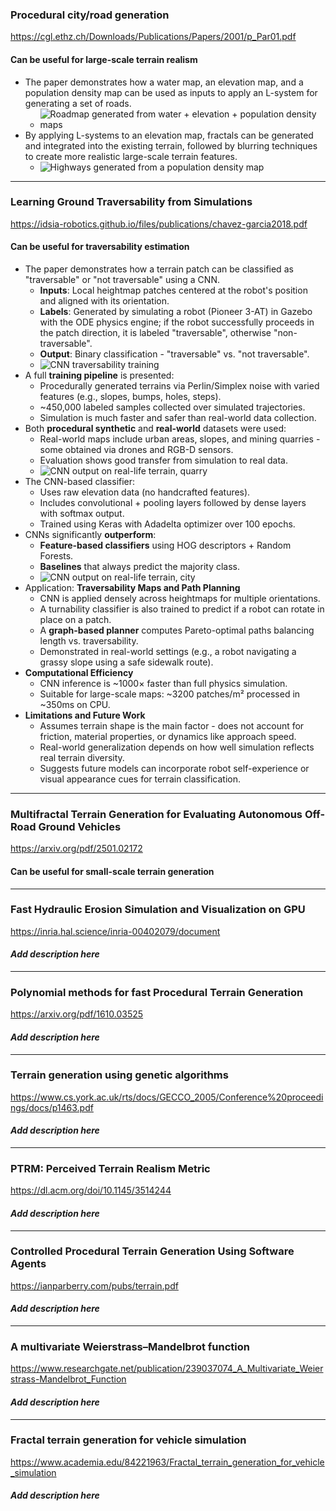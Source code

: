 ### Procedural city/road generation  
<https://cgl.ethz.ch/Downloads/Publications/Papers/2001/p_Par01.pdf>  
#### Can be useful for large-scale terrain realism
- The paper demonstrates how a water map, an elevation map, and a population density map can be used as inputs to apply an L-system for generating a set of roads.  
  - ![Roadmap generated from water + elevation + population density maps](images/p1i1.png)  
- By applying L-systems to an elevation map, fractals can be generated and integrated into the existing terrain, followed by blurring techniques to create more realistic large-scale terrain features.  
  - ![Highways generated from a population density map](images/p1i2.png)
---
### Learning Ground Traversability from Simulations  
<https://idsia-robotics.github.io/files/publications/chavez-garcia2018.pdf>  
#### Can be useful for traversability estimation
- The paper demonstrates how a terrain patch can be classified as "traversable" or "not traversable" using a CNN.
  - **Inputs**: Local heightmap patches centered at the robot's position and aligned with its orientation.
  - **Labels**: Generated by simulating a robot (Pioneer 3-AT) in Gazebo with the ODE physics engine; if the robot successfully proceeds in the patch direction, it is labeled "traversable", otherwise "non-traversable".
  - **Output**: Binary classification - "traversable" vs. "not traversable".
  - ![CNN traversability training](images/p2i1.png)
- A full **training pipeline** is presented:
  - Procedurally generated terrains via Perlin/Simplex noise with varied features (e.g., slopes, bumps, holes, steps).
  - ~450,000 labeled samples collected over simulated trajectories.
  - Simulation is much faster and safer than real-world data collection.
- Both **procedural synthetic** and **real-world** datasets were used:
  - Real-world maps include urban areas, slopes, and mining quarries - some obtained via drones and RGB-D sensors.
  - Evaluation shows good transfer from simulation to real data.
  - ![CNN output on real-life terrain, quarry](images/p2i2.png)
- The CNN-based classifier:
  - Uses raw elevation data (no handcrafted features).
  - Includes convolutional + pooling layers followed by dense layers with softmax output.
  - Trained using Keras with Adadelta optimizer over 100 epochs.
- CNNs significantly **outperform**:
  - **Feature-based classifiers** using HOG descriptors + Random Forests.
  - **Baselines** that always predict the majority class.
  - ![CNN output on real-life terrain, city](images/p2i3.png)
- Application: **Traversability Maps and Path Planning**
  - CNN is applied densely across heightmaps for multiple orientations.
  - A turnability classifier is also trained to predict if a robot can rotate in place on a patch.
  - A **graph-based planner** computes Pareto-optimal paths balancing length vs. traversability.
  - Demonstrated in real-world settings (e.g., a robot navigating a grassy slope using a safe sidewalk route).
- **Computational Efficiency**
  - CNN inference is ~1000× faster than full physics simulation.
  - Suitable for large-scale maps: ~3200 patches/m² processed in ~350ms on CPU.
- **Limitations and Future Work**
  - Assumes terrain shape is the main factor - does not account for friction, material properties, or dynamics like approach speed.
  - Real-world generalization depends on how well simulation reflects real terrain diversity.
  - Suggests future models can incorporate robot self-experience or visual appearance cues for terrain classification.
---

### Multifractal Terrain Generation for Evaluating Autonomous Off-Road Ground Vehicles  
<https://arxiv.org/pdf/2501.02172>  
#### Can be useful for small-scale terrain generation

---

### Fast Hydraulic Erosion Simulation and Visualization on GPU  
<https://inria.hal.science/inria-00402079/document>  
#### _Add description here_

---

### Polynomial methods for fast Procedural Terrain Generation  
<https://arxiv.org/pdf/1610.03525>  
#### _Add description here_

---

### Terrain generation using genetic algorithms  
<https://www.cs.york.ac.uk/rts/docs/GECCO_2005/Conference%20proceedings/docs/p1463.pdf>  
#### _Add description here_

---

### PTRM: Perceived Terrain Realism Metric  
<https://dl.acm.org/doi/10.1145/3514244>  
#### _Add description here_

---

### Controlled Procedural Terrain Generation Using Software Agents  
<https://ianparberry.com/pubs/terrain.pdf>  
#### _Add description here_

---

### A multivariate Weierstrass–Mandelbrot function  
<https://www.researchgate.net/publication/239037074_A_Multivariate_Weierstrass-Mandelbrot_Function>  
#### _Add description here_

---

### Fractal terrain generation for vehicle simulation  
<https://www.academia.edu/84221963/Fractal_terrain_generation_for_vehicle_simulation>  
#### _Add description here_
